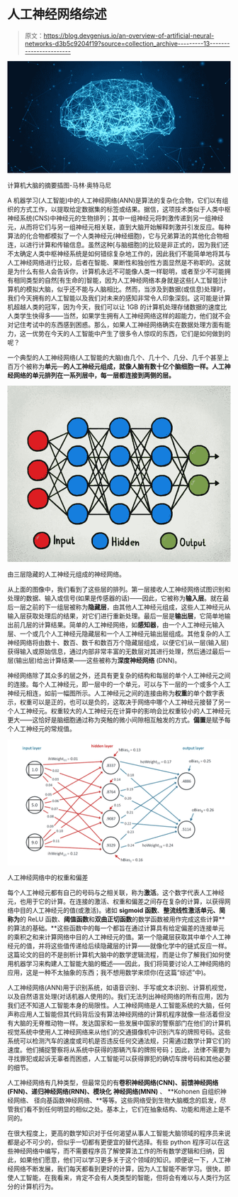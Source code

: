 # 人工神经网络综述

> 原文：<https://blog.devgenius.io/an-overview-of-artificial-neural-networks-d3b5c9204f19?source=collection_archive---------13----------------------->

![](img/83d9f0119d2bffe24c8c1ff6f15a8267.png)

计算机大脑的摘要插图-马林·奥特马尼

A 机器学习(人工智能)中的人工神经网络(ANN)是算法的复杂化合物，它们以有组织的方式工作，以提取给定数据集的标签或结果。据信，这项技术类似于人类中枢神经系统(CNS)中神经元的生物排列；其中一组神经元将刺激传递到另一组神经元，从而将它们与另一组神经元相关联，直到大脑开始解释刺激并引发反应。每种算法的化合物都模拟了一个人类神经元(神经细胞)，它与兄弟算法的其他化合物相连，以进行计算和传输信息。虽然这种[与脑细胞]的比较是非正式的，因为我们还不太确定人类中枢神经系统是如何错综复杂地工作的，因此我们不能简单地将其与人工神经网络进行比较，后者在智能、果断性和独创性方面显然是不称职的。这就是为什么有些人会告诉你，计算机永远不可能像人类一样聪明，或者至少不可能拥有相同类型的自然[有生命的]智能，因为人工神经网络本身就是这些[人工智能]计算机的模拟大脑，似乎还不能与人脑相比。然而，当涉及到数据(或信息)处理时，我们今天拥有的人工智能以及我们对未来的感知非常令人印象深刻。这可能是计算机超越人类的冠军，因为今天，我们可以让 1GB 的计算机处理存储数据的速度比人类学生快得多——当然，如果学生拥有人工神经网络这样的超能力，他们就不会对记住考试中的东西感到困惑。那么，如果人工神经网络确实在数据处理方面有能力，这一优势在今天的人工智能中产生了很多令人惊叹的东西，它们是如何做到的呢？

一个典型的人工神经网络(人工智能的大脑)由几个、几十个、几分、几千个甚至上百万个被称为**单元**—**的人工神经元组成，就像人脑有数十亿个脑细胞一样。人工神经网络的单元排列在一系列层中，每一层都连接到两侧的层。**

![](img/b9b63b93cfa432bd04456e465776c606.png)

由三层隐藏的人工神经元组成的神经网络。

从上面的图像中，我们看到了这些层的排列。第一层接收人工神经网络试图识别和处理的数据、输入或信号(如果是传感器的话)——因此，它被称为**输入层**。就在最后一层之前的下一组层被称为**隐藏层**，由其他人工神经元组成，这些人工神经元从输入层获取处理后的结果，对它们进行重新处理。最后一层是**输出层**，它简单地输出前几层的计算结果。简单的人工神经网络，如**感知器**，由一个人工神经元输入层、一个或几个人工神经元隐藏层和一个人工神经元输出层组成。其他复杂的人工神经网络将由数十、数百、数千和数百万个隐藏层组成，以便它们从一层(输入层)获得输入或原始信息，通过内部非常丰富的无数层对其进行处理，然后通过最后一层(输出层)给出计算结果——这些被称为**深度神经网络** (DNN)。

神经网络除了其众多的层之外，还具有更复杂的结构和每层的单个人工神经元之间的连接。每个人工神经元，即一层中的一个单元，可以与下一层的一个或多个人工神经元相连，如前一幅图所示。人工神经元之间的连接由称为**权重**的单个数字表示，权重可以是正的，也可以是负的，这取决于网络中哪个人工神经元接替了另一个人工神经元。权重较大的人工神经元在计算中的影响会比权重较小的人工神经元更大——这恰好是脑细胞通过称为突触的微小间隙相互触发的方式。**偏置**是赋予每个人工神经元的常规值。

![](img/2aaa82295b5e53ccca62a73b83077e86.png)

人工神经网络中的权重和偏差

每个人工神经元都有自己的号码与之相关联，称为**激活**。这个数字代表人工神经元，也用于它的计算。在连接的激活、权重和偏差之间存在复杂的计算，以获得网络中目的人工神经元的值(或激活)。诸如 **sigmoid 函数**、**整流线性激活单元、简称为**的 ReLU 函数、**阈值函数**和**双曲正切函数**的数学函数被用作完成这些计算**的算法的基础。**这些函数中的每一个都旨在通过计算具有给定偏差的连接单元的乘积之和来计算网络中目的人工神经元的值。第一个隐藏层获取其中单个人工神经元的值，并将这些值传递给后续隐藏层的计算——就像化学中的链式反应一样。这篇论文的目的不是剖析计算机大脑中的数学逻辑流程，而是让你了解我们如何使用机器学习来构建人工智能大脑的概述——因此，我们将简要讨论人工神经网络的应用，这是一种不太抽象的东西；我不想用数学来烦你(在这篇“综述”中)。

人工神经网络(ANN)用于识别系统，如语音识别、手写或文本识别、计算机视觉，以及自然语言处理(对话机器人使用的)。我们无法列出神经网络的所有应用，因为我们还不知道人工智能本身的局限性。人工神经网络是人工智能系统的大脑，任何声称应用人工智能但其代码背后没有算法神经网络的计算机程序就像一些活着但没有大脑的无脊椎动物一样。发达国家和一些发展中国家的警察部门在他们的计算机视觉系统中使用人工神经网络来从他们的交通摄像机中识别汽车的牌照号码。这些系统可以检测汽车的速度或司机是否违反任何交通法规，只需通过数学计算它们的速度。他们捕捉警察将从系统中获得的那辆汽车的牌照号码；因此，法律不需要为寻找罪犯或起诉无辜者而困惑，人工智能可以获得罪犯的确切车牌号码和其他必要的细节。

人工神经网络有几种类型，但最常见的有**卷积神经网络(CNN)、前馈神经网络(FNN)、递归神经网络(RNN)、模块化** **神经网络(MNN)** 、 **Kohonen 自组织神经网络、
径向基函数神经网络、**等等。这些网络受到生物大脑概念的启发，尽管我们看不到任何明显的相似之处。基本上，它们在抽象结构、功能和用途上是不同的。

在很大程度上，更高的数学知识对于任何渴望从事人工智能大脑领域的程序员来说都是必不可少的，但似乎一切都有更便宜的替代选择。有些 python 程序可以在这些神经网络中编写，而不需要程序员了解使算法工作的所有数学逻辑和归纳，因此，如果他们愿意，他们可以学习更多关于这个领域的知识。顺便说一下，人工神经网络不断发展，我们每天都看到更好的计算，因为人工智能不断学习。很快，即使人工智能，在我看来，肯定不会有人类类型的智能，但将会有难以与人类行为区分的计算机行为。